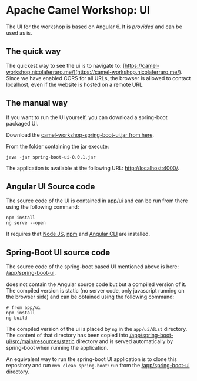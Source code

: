 # Apache Camel Workshop: UI

The UI for the workshop is based on Angular 6. It is *provided* and can be used as is.

## The quick way
The quickest way to see the ui is to navigate to: [https://camel-workshop.nicolaferraro.me/](https://camel-workshop.nicolaferraro.me/).
Since we have enabled CORS for all URLs, the browser is allowed to contact localhost, even if the website is hosted on a remote URL.


## The manual way
If you want to run the UI yourself, you can download a spring-boot packaged UI.

Download the [camel-workshop-spring-boot-ui.jar from here](https://github.com/nicolaferraro/camel-workshop/releases/download/v0.0.1/spring-boot-ui-0.0.1.jar).

From the folder containing the jar execute:

```
java -jar spring-boot-ui-0.0.1.jar 
```

The application is available at the following URL: [http://localhost:4000/](http://localhost:4000/).

## Angular UI Source code
The source code of the UI is contained in [app/ui](/app/ui) and can be run from there using the following command:

```
npm install
ng serve --open
```

It requires that [Node JS](https://nodejs.org/en/download/), [npm](https://docs.npmjs.com/cli/install) and [Angular CLI](https://cli.angular.io/) are installed.

## Spring-Boot UI source code

The source code of the spring-boot based UI mentioned above is here: [/app/spring-boot-ui](/app/spring-boot-ui).
 
 does not contain the Angular source code but but a compiled version of it.
 The compiled version is static (no server code, only javascript running on the browser side) and can be obtained using the following command:
 
 ```
 # from app/ui
 npm install
 ng build
 ```
 
The compiled version of the ui is placed by `ng` in the `app/ui/dist` directory.
The content of that directory has been copied into [/app/spring-boot-ui/src/main/resources/static](/app/spring-boot-ui/src/main/resources/static) directory and is
served automatically by spring-boot when running the application.

An equivalent way to run the spring-boot UI application is to clone this repository and run `mvn clean spring-boot:run` from the [/app/spring-boot-ui](/app/spring-boot-ui) directory.
 
